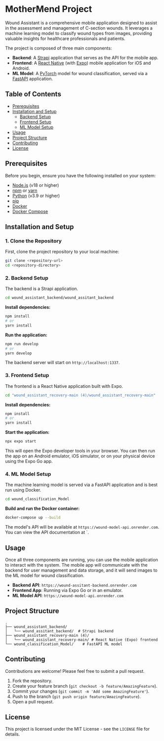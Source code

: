 #  MotherMend Project

Wound Assistant is a comprehensive mobile application designed to assist in the assessment and management of C-section wounds. It leverages a machine learning model to classify wound types from images, providing valuable insights for healthcare professionals and patients.

The project is composed of three main components:

- **Backend**: A [Strapi](https://strapi.io/) application that serves as the API for the mobile app.
- **Frontend**: A [React Native](https://reactnative.dev/) (with [Expo](https://expo.dev/)) mobile application for iOS and Android.
- **ML Model**: A [PyTorch](https://pytorch.org/) model for wound classification, served via a [FastAPI](https://fastapi.tiangolo.com/) application.

## Table of Contents

- [Prerequisites](#prerequisites)
- [Installation and Setup](#installation-and-setup)
  - [Backend Setup](#backend-setup)
  - [Frontend Setup](#frontend-setup)
  - [ML Model Setup](#ml-model-setup)
- [Usage](#usage)
- [Project Structure](#project-structure)
- [Contributing](#contributing)
- [License](#license)

## Prerequisites

Before you begin, ensure you have the following installed on your system:

- [Node.js](https://nodejs.org/) (v18 or higher)
- [npm](https://www.npmjs.com/) or [yarn](https://yarnpkg.com/)
- [Python](https://www.python.org/) (v3.9 or higher)
- [pip](https://pip.pypa.io/en/stable/)
- [Docker](https://www.docker.com/get-started)
- [Docker Compose](https://docs.docker.com/compose/install/)

## Installation and Setup

### 1. Clone the Repository

First, clone the project repository to your local machine:

```bash
git clone <repository-url>
cd <repository-directory>
```

### 2. Backend Setup

The backend is a Strapi application.

```bash
cd wound_assistant_backend/wound_assitant_backend
```

**Install dependencies:**

```bash
npm install
# or
yarn install
```

**Run the application:**

```bash
npm run develop
# or
yarn develop
```

The backend server will start on `http://localhost:1337`.

### 3. Frontend Setup

The frontend is a React Native application built with Expo.

```bash
cd "wound_assistant_recovery-main (4)/wound_assistant_recovery-main"
```

**Install dependencies:**

```bash
npm install
# or
yarn install
```

**Start the application:**

```bash
npx expo start
```

This will open the Expo developer tools in your browser. You can then run the app on an Android emulator, iOS simulator, or on your physical device using the Expo Go app.

### 4. ML Model Setup

The machine learning model is served via a FastAPI application and is best run using Docker.

```bash
cd wound_classification_Model
```

**Build and run the Docker container:**

```bash
docker-compose up --build
```

The model's API will be available at `https://wound-model-api.onrender.com`. You can view the API documentation at `.

## Usage

Once all three components are running, you can use the mobile application to interact with the system. The mobile app will communicate with the backend for user management and data storage, and it will send images to the ML model for wound classification.

- **Backend API**: `https://wound-assitant-backend.onrender.com`
- **Frontend App**: Running via Expo Go or in an emulator.
- **ML Model API**: `https://wound-model-api.onrender.com`

## Project Structure

```
.
├── wound_assistant_backend/
│   └── wound_assitant_backend/  # Strapi backend
├── wound_assistant_recovery-main (4)/
│   └── wound_assistant_recovery-main/ # React Native (Expo) frontend
└── wound_classification_Model/    # FastAPI ML model
```

## Contributing

Contributions are welcome! Please feel free to submit a pull request.

1. Fork the repository.
2. Create your feature branch (`git checkout -b feature/AmazingFeature`).
3. Commit your changes (`git commit -m 'Add some AmazingFeature'`).
4. Push to the branch (`git push origin feature/AmazingFeature`).
5. Open a pull request.

## License

This project is licensed under the MIT License - see the `LICENSE` file for details.
